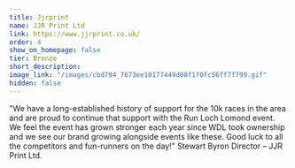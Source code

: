 ```yaml
---
title: Jjrprint
name: JJR Print Ltd
link: https://www.jjrprint.co.uk/
order: 4
show_on_homepage: false
tier: Bronze
short_description: 
image_link: "/images/cbd794_7673ee10177449d08f1f0fc56ff7f799.gif"
hidden: false
---
```


"We have a long-established history of support for the 10k races in the area and are proud to continue that support with the Run Loch Lomond event. We feel the event has grown stronger each year since WDL took ownership and we see our brand growing alongside events like these. Good luck to all the competitors and fun-runners on the day!"
Stewart Byron
Director – JJR Print Ltd.